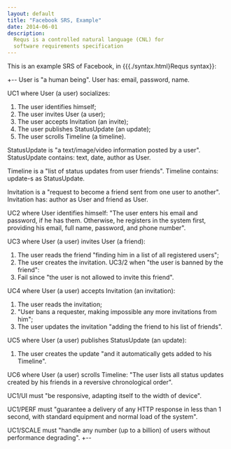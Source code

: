 ```yaml
---
layout: default
title: "Facebook SRS, Example"
date: 2014-06-01
description:
  Requs is a controlled natural language (CNL) for
  software requirements specification
---
```


This is an example SRS of Facebook, in
{{{./syntax.html}Requs syntax}}:

+--
User is "a human being".
User has: email, password, name.

UC1 where User (a user) socializes:
  1. The user identifies himself;
  2. The user invites User (a user);
  3. The user accepts Invitation (an invite);
  4. The user publishes StatusUpdate (an update);
  5. The user scrolls Timeline (a timeline).

StatusUpdate is "a text/image/video information posted by a user".
StatusUpdate contains: text, date, author as User.

Timeline is a "list of status updates from user friends".
Timeline contains: update-s as StatusUpdate.

Invitation is a "request to become a friend sent from one user to another".
Invitation has: author as User and friend as User.

UC2 where User identifies himself:
  "The user enters his email and password, if he has them. Otherwise,
  he registers in the system first, providing his email, full
  name, password, and phone number".

UC3 where User (a user) invites User (a friend):
  1. The user reads the friend
    "finding him in a list of all registered users";
  2. The user creates the invitation.
UC3/2 when "the user is banned by the friend":
  1. Fail since "the user is not allowed to invite this friend".

UC4 where User (a user) accepts Invitation (an invitation):
  1. The user reads the invitation;
  2. "User bans a requester, making impossible any more invitations from him";
  3. The user updates the invitation
    "adding the friend to his list of friends".

UC5 where User (a user) publishes StatusUpdate (an update):
  1. The user creates the update
    "and it automatically gets added to his Timeline".

UC6 where User (a user) scrolls Timeline:
  "The user lists all status updates created by his
  friends in a reversive chronological order".

UC1/UI must "be responsive, adapting itself to the width of device".

UC1/PERF must "guarantee a delivery of any HTTP response
  in less than 1 second, with standard equipment and normal
  load of the system".

UC1/SCALE must "handle any number (up to a billion) of users without
  performance degrading".
+--
